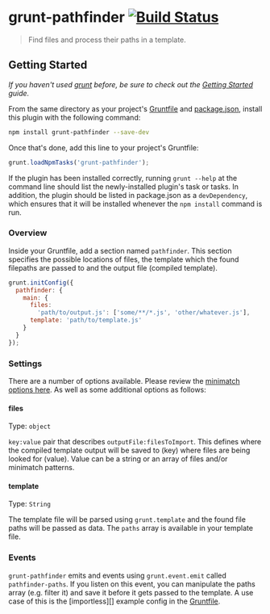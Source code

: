 # grunt-pathfinder [![Build Status](https://travis-ci.org/excellenteasy/grunt-pathfinder.png?branch=master)](https://travis-ci.org/excellenteasy/grunt-pathfinder)

> Find files and process their paths in a template.

## Getting Started
_If you haven't used [grunt][] before, be sure to check out the [Getting Started][] guide._

From the same directory as your project's [Gruntfile][Getting Started] and [package.json][], install this plugin with the following command:

```bash
npm install grunt-pathfinder --save-dev
```

Once that's done, add this line to your project's Gruntfile:

```js
grunt.loadNpmTasks('grunt-pathfinder');
```

If the plugin has been installed correctly, running `grunt --help` at the command line should list the newly-installed plugin's task or tasks. In addition, the plugin should be listed in package.json as a `devDependency`, which ensures that it will be installed whenever the `npm install` command is run.

[grunt]: http://gruntjs.com/
[Getting Started]: https://github.com/gruntjs/grunt/blob/devel/docs/getting_started.md
[package.json]: https://npmjs.org/doc/json.html

### Overview
Inside your Gruntfile, add a section named `pathfinder`. This section specifies the possible locations of files, the template which the found filepaths are passed to and the output file (compiled template).

```js
grunt.initConfig({
  pathfinder: {
    main: {
      files:
        'path/to/output.js': ['some/**/*.js', 'other/whatever.js'],
      template: 'path/to/template.js'
    }
  }
});
```

### Settings

There are a number of options available. Please review the [minimatch options here](https://github.com/isaacs/minimatch#options). As well as some additional options as follows:

#### files
Type: `object`

`key:value` pair that describes `outputFile:filesToImport`.
This defines where the compiled template output will be saved to (key) where files are being looked for (value). Value can be a string or an array of files and/or minimatch patterns.

#### template
Type: `String`

The template file will be parsed using `grunt.template` and the found file paths will be passed as data. The `paths` array is available in your template file.

### Events
`grunt-pathfinder` emits and events using `grunt.event.emit` called `pathfinder-paths`. If you listen on this event, you can manipulate the paths array (e.g. filter it) and save it before it gets passed to the template. A use case of this is the [importless][] example config in the [Gruntfile](https://github.com/excellenteasy/grunt-pathfinder/blob/master/Gruntfile.coffee#L16-22).

